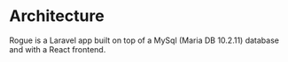 # Architecture

Rogue is a Laravel app built on top of a MySql (Maria DB 10.2.11) database and with a React frontend.

